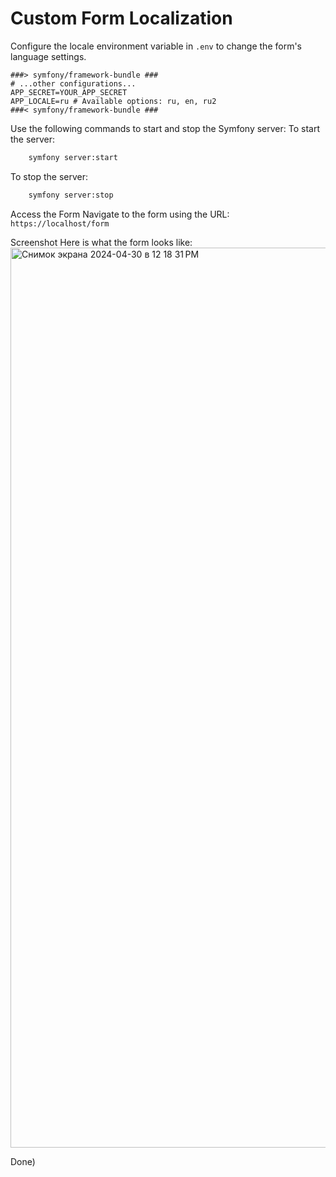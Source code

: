 # Custom Form Localization

Configure the locale environment variable in `.env` to change the form's language settings.

```env
###> symfony/framework-bundle ###
# ...other configurations...
APP_SECRET=YOUR_APP_SECRET
APP_LOCALE=ru # Available options: ru, en, ru2
###< symfony/framework-bundle ###
```

Use the following commands to start and stop the Symfony server:
To start the server:
```bash
    symfony server:start
```

To stop the server:
```bash
    symfony server:stop
```

Access the Form
Navigate to the form using the URL: ```https://localhost/form```

Screenshot
Here is what the form looks like:
<img width="1440" alt="Снимок экрана 2024-04-30 в 12 18 31 PM" src="https://github.com/Wirpple/InvestStroyTest/assets/121581272/38cd11ea-8149-401a-9e2e-78e433facb29">


Done) 
